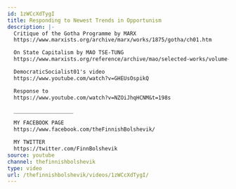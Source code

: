 ```yaml
---
id: 1zWCcXdTygI
title: Responding to Newest Trends in Opportunism
description: |-
  Critique of the Gotha Programme by MARX
  https://www.marxists.org/archive/marx/works/1875/gotha/ch01.htm

  On State Capitalism by MAO TSE-TUNG
  https://www.marxists.org/reference/archive/mao/selected-works/volume-5/mswv5_30.htm

  DemocraticSocialist01's video
  https://www.youtube.com/watch?v=GHEUsOspikQ

  Response to
  https://www.youtube.com/watch?v=NZOiJhqHCNM&t=198s

  ___________________

  MY FACEBOOK PAGE
  https://www.facebook.com/theFinnishBolshevik/

  MY TWITTER
  https://twitter.com/FinnBolshevik
source: youtube
channel: thefinnishbolshevik
type: video
url: /thefinnishbolshevik/videos/1zWCcXdTygI/
---
```

